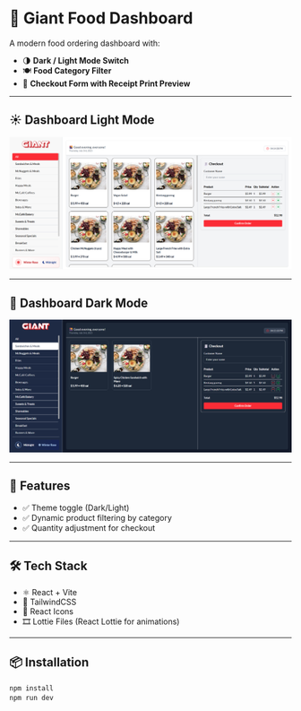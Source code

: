 # 🍔 Giant Food Dashboard

A modern food ordering dashboard with:

- 🌗 **Dark / Light Mode Switch**
- 🍽️ **Food Category Filter**
- 🧾 **Checkout Form with Receipt Print Preview**

---

## ☀️ Dashboard Light Mode

![Light Mode](./public/screenshots/light.png)

---

## 🌙 Dashboard Dark Mode

![Dark Mode](./public/screenshots/dark.png)

---

## 🚀 Features

- ✅ Theme toggle (Dark/Light)
- ✅ Dynamic product filtering by category
- ✅ Quantity adjustment for checkout

---

## 🛠️ Tech Stack

- ⚛️ React + Vite
- 🎨 TailwindCSS
- 🔧 React Icons
- 🎞️ Lottie Files (React Lottie for animations)

---

## 📦 Installation

```bash
npm install
npm run dev
```
